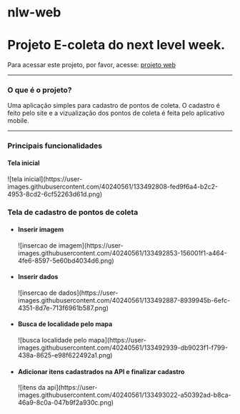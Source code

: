 # nlw-web
<h1>Projeto E-coleta do next level week.</h1>
<p>Para acessar este projeto, por favor, acesse: <a target="__blanck" href="https://e-coleta-magdiel.netlify.app/">projeto web</a></p>  
<hr>

<h3>O que é o projeto?</h3>
<p>Uma aplicação simples para cadastro de pontos de coleta. O cadastro é feito pelo site e a vizualização dos pontos de coleta é feita pelo aplicativo mobile.</p> 
<hr>

<h3>Principais funcionalidades</h3>
<h4>Tela inicial</h4>
![tela inicial](https://user-images.githubusercontent.com/40240561/133492808-fed9f6a4-b2c2-4953-8cd2-6cf52263d61d.png)

<h3>Tela de cadastro de pontos de coleta</h4>
<ul>
   <li><h4>Inserir imagem</h4></li>
   ![insercao de imagem](https://user-images.githubusercontent.com/40240561/133492853-156001f1-a464-4fe6-8597-5e60bd4034d6.png)
  
   <li><h4>Inserir dados</h4></li>
   ![insercao de dados](https://user-images.githubusercontent.com/40240561/133492887-8939945b-6efc-4351-8d7e-713f6961b587.png)

   <li><h4>Busca de localidade pelo mapa</h4></li>
   ![busca localidade pelo mapa](https://user-images.githubusercontent.com/40240561/133492939-db9023f1-f799-438a-8625-e98f622492a1.png)

   <li><h4>Adicionar itens cadastrados na API e finalizar cadastro</h4></li>
   ![itens da api](https://user-images.githubusercontent.com/40240561/133493022-a50392ad-b8ca-46a9-8c0a-047b9f2a930c.png)
</ul>
